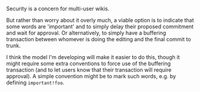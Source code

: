 
Security is a concern for multi-user wikis.

But rather than worry about it overly much, a viable option is to indicate that some words are 'important' and to simply delay their proposed commitment and wait for approval. Or alternatively, to simply have a buffering transaction between whomever is doing the editing and the final commit to trunk.

I think the model I'm developing will make it easier to do this, though it might require some extra conventions to force use of the buffering transaction (and to let users know that their transaction will require approval). A simple convention might be to mark such words, e.g. by defining `important!foo`. 

